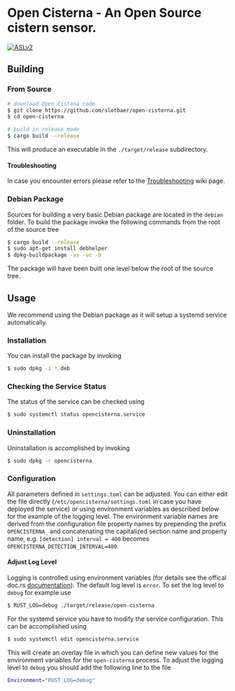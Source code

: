 # Open Cisterna - An Open Source cistern sensor.

[![ASLv2](https://img.shields.io/badge/license-Apache%20License%20v2.0-green.svg)](http://www.apache.org/licenses/LICENSE-2.0.html)

## Building

### From Source

```bash
# download Open Cistena code
$ git clone https://github.com/slotbaer/open-cisterna.git
$ cd open-cisterna

# build in release mode
$ cargo build --release
```

This will produce an executable in the `./target/release` subdirectory.

#### Troubleshooting

In case you encounter errors please refer to the [Troubleshooting](https://github.com/slotbaer/open-cisterna/wiki/Troubleshooting) wiki page.

### Debian Package

Sources for building a very basic Debian package are located in the `debian`
folder. To build the package invoke the following commands from the root of
the source tree

```bash
$ cargo build --release
$ sudo apt-get install debhelper
$ dpkg-buildpackage -us -uc -b
```

The package will have been built one level below the root of the source tree.

## Usage

We recommend using the Debian package as it will setup a systemd service automatically.

### Installation

You can install the package by invoking

```bash
$ sudo dpkg -i *.deb
```
### Checking the Service Status

The status of the service can be checked using

```bash
$ sudo systemctl status opencisterna.service
```

### Uninstallation

Uninstallation is accomplished by invoking

```bash
$ sudo dpkg -r opencisterna
```

### Configuration

All parameters defined in `settings.toml` can be adjusted. You can either
edit the file directly (`/etc/opencisterna/settings.toml` in case you have
deployed the service) or using environment variables as described below for
the example of the logging level. The environment variable names are derived
from the configuration file property names by prepending the prefix
`OPENCISTERNA_` and concatenating the capitalized section name and property
name, e.g. `[detection] interval = 400` becomes
`OPENCISTERNA_DETECTION_INTERVAL=400`.

#### Adjust Log Level

Logging is controlled using environment variables (for details see the offical
doc.rs [documentation](https://docs.rs/env_logger/0.5.10/env_logger/)). The
default log level is `error`. To set the log level to `debug` for example use

```bash
$ RUST_LOG=debug ./target/release/open-cisterna
```

For the systemd service you have to modify the service configuration. This can
be accomplished using

```bash
$ sudo systemctl edit opencisterna.service
```

This will create an overlay file in which you can define new values for the
environment variables for the `open-cisterna` process. To adjust the logging
level to `debug` you should add the following line to the file

```bash
Environment="RUST_LOG=debug"
```
